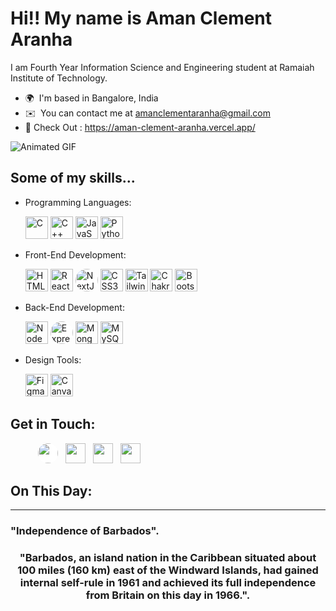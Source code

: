 

Hi!! My name is Aman Clement Aranha
====================================================================================================================================

I am Fourth Year Information Science and Engineering student at Ramaiah Institute of Technology.

* 🌍  I'm based in Bangalore, India
* ✉️  You can contact me at [amanclementaranha@gmail.com](mailto:amanclementaranha@gmail.com)
* 👀 Check Out : https://aman-clement-aranha.vercel.app/

![Animated GIF](https://i.ibb.co/XZMLr2b/mario-pixel-art.gif)

Some of my skills...
-------

* Programming Languages:

  <a href="https://docs.microsoft.com/en-us/cpp/?view=msvc-170" target="_blank" rel="noreferrer"><img src="https://raw.githubusercontent.com/danielcranney/readme-generator/main/public/icons/skills/c-colored.svg" width="36" height="36" alt="C" /></a>
    <a href="https://docs.microsoft.com/en-us/cpp/?view=msvc-170" target="_blank" rel="noreferrer"><img src="https://raw.githubusercontent.com/danielcranney/readme-generator/main/public/icons/skills/cplusplus-colored.svg" width="36" height="36" alt="C++" /></a>
<a href="https://developer.mozilla.org/en-US/docs/Web/JavaScript" target="_blank" rel="noreferrer"><img src="https://raw.githubusercontent.com/danielcranney/readme-generator/main/public/icons/skills/javascript-colored.svg" width="36" height="36" alt="JavaScript" /></a>
<a href="https://www.python.org/" target="_blank" rel="noreferrer"><img src="https://raw.githubusercontent.com/danielcranney/readme-generator/main/public/icons/skills/python-colored.svg" width="36" height="36" alt="Python" /></a>

* Front-End Development:
       
    <a href="https://developer.mozilla.org/en-US/docs/Glossary/HTML5" target="_blank" rel="noreferrer"><img src="https://raw.githubusercontent.com/danielcranney/readme-generator/main/public/icons/skills/html5-colored.svg" width="36" height="36" alt="HTML5" /></a>
<a href="https://reactjs.org/" target="_blank" rel="noreferrer"><img src="https://raw.githubusercontent.com/danielcranney/readme-generator/main/public/icons/skills/react-colored.svg" width="36" height="36" alt="React" /></a>
<a  href="https://nextjs.org/docs" target="_blank" rel="noreferrer"><img style="background-color: #ffffff; border-radius: 50%;" src="https://raw.githubusercontent.com/danielcranney/readme-generator/main/public/icons/skills/nextjs-colored.svg" width="36" height="36" alt="NextJs" /></a>
<a href="https://www.w3.org/TR/CSS/#css" target="_blank" rel="noreferrer"><img src="https://raw.githubusercontent.com/danielcranney/readme-generator/main/public/icons/skills/css3-colored.svg" width="36" height="36" alt="CSS3" /></a>
<a href="https://tailwindcss.com/" target="_blank" rel="noreferrer"><img src="https://raw.githubusercontent.com/danielcranney/readme-generator/main/public/icons/skills/tailwindcss-colored.svg" width="36" height="36" alt="TailwindCSS" /></a>
<a href="https://chakra-ui.com/" target="_blank" rel="noreferrer"><img src="https://raw.githubusercontent.com/danielcranney/readme-generator/main/public/icons/skills/chakra-colored.svg" width="36" height="36" alt="Chakra UI" /></a>
<a href="https://getbootstrap.com/" target="_blank" rel="noreferrer"><img src="https://raw.githubusercontent.com/danielcranney/readme-generator/main/public/icons/skills/bootstrap-colored.svg" width="36" height="36" alt="Bootstrap" /></a>
* Back-End Development:

  <a href="https://nodejs.org/en/" target="_blank" rel="noreferrer"><img src="https://raw.githubusercontent.com/danielcranney/readme-generator/main/public/icons/skills/nodejs-colored.svg" width="36" height="36" alt="NodeJS" /></a>
<a href="https://expressjs.com/" target="_blank" rel="noreferrer"><img style="background-color: #ffffff; border-radius: 50%;" src="https://raw.githubusercontent.com/danielcranney/readme-generator/main/public/icons/skills/express-colored.svg" width="36" height="36" alt="Express" /></a>
<a href="https://www.mongodb.com/" target="_blank" rel="noreferrer"><img src="https://raw.githubusercontent.com/danielcranney/readme-generator/main/public/icons/skills/mongodb-colored.svg" width="36" height="36" alt="MongoDB" /></a>
<a href="https://www.mysql.com/" target="_blank" rel="noreferrer"><img src="https://raw.githubusercontent.com/danielcranney/readme-generator/main/public/icons/skills/mysql-colored.svg" width="36" height="36" alt="MySQL" /></a>

* Design Tools:
  
  <a href="https://www.figma.com/" target="_blank" rel="noreferrer"><img src="https://raw.githubusercontent.com/danielcranney/readme-generator/main/public/icons/skills/figma-colored.svg" width="36" height="36" alt="Figma" /></a>
  <a title="292Jacob, CC BY-SA 4.0 &lt;https://creativecommons.org/licenses/by-sa/4.0&gt;, via Wikimedia Commons" href="https://commons.wikimedia.org/wiki/File:Canva_icon_2021.svg"><img width="36" alt="Canva icon 2021" src="https://upload.wikimedia.org/wikipedia/commons/thumb/0/08/Canva_icon_2021.svg/512px-Canva_icon_2021.svg.png"></a>
</p>

Get in Touch:
-------

<p style="padding-left:40px;"> 
<a style="margin: 4px;" href="https://www.dev.to/amanclement" target="_blank" rel="noreferrer"><img style="background-color: #ffffff; border-radius: 50%;" src="https://raw.githubusercontent.com/danielcranney/readme-generator/main/public/icons/socials/devdotto.svg" width="32" height="32" /></a>
<a style="margin: 4px;"  style="background-color: #ffffff; border-radius: 50%;" href="https://www.github.com/Aman-Clement" target="_blank" rel="noreferrer"><img src="https://raw.githubusercontent.com/danielcranney/readme-generator/main/public/icons/socials/github.svg" width="32" height="32" /></a>
<a style="margin: 4px;" href="https://www.linkedin.com/in/aman-clement" target="_blank" rel="noreferrer"><img src="https://raw.githubusercontent.com/danielcranney/readme-generator/main/public/icons/socials/linkedin.svg" width="32" height="32" /></a> <a style="margin: 4px;"  href="https://www.twitter.com/aman_aranha" target="_blank" rel="noreferrer"><img src="https://raw.githubusercontent.com/danielcranney/readme-generator/main/public/icons/socials/twitter.svg" width="32" height="32" /></a></p>

## On This Day:
 
---

<h3 OTD<h2 head>"Independence of Barbados".</h2 head><h3 quote align='center'>"Barbados, an island nation in the Caribbean situated about 100 miles (160 km) east of the Windward Islands, had gained internal self-rule in 1961 and achieved its full independence from Britain on this day in 1966.".</h3 quote></h3 OTD